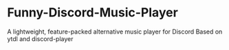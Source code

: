# Funny-Discord-Music-Player
A lightweight, feature-packed alternative music player for Discord
Based on ytdl and discord-player
